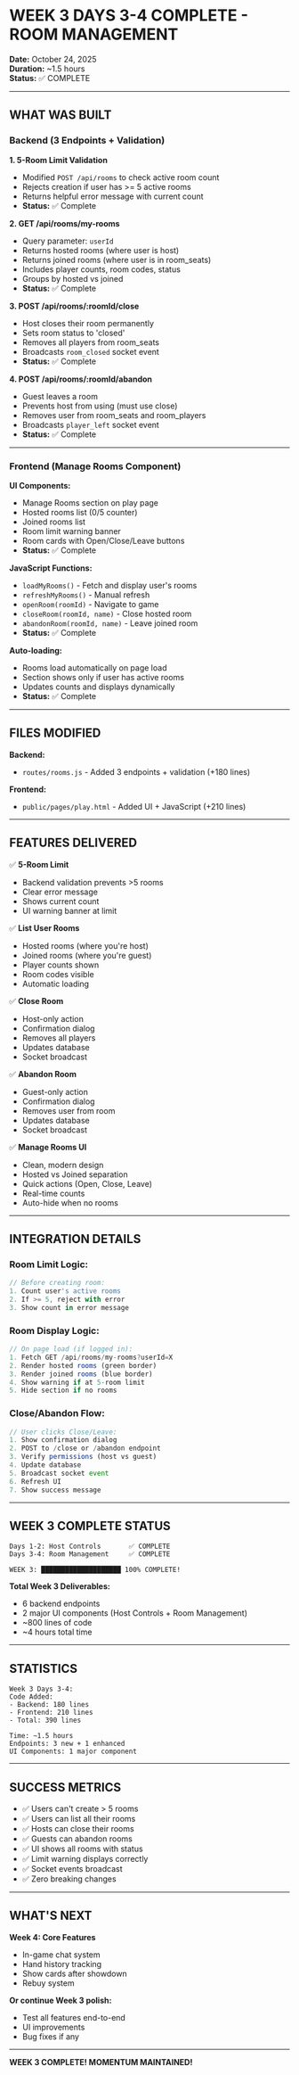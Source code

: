# WEEK 3 DAYS 3-4 COMPLETE - ROOM MANAGEMENT

**Date:** October 24, 2025  
**Duration:** ~1.5 hours  
**Status:** ✅ COMPLETE

---

## WHAT WAS BUILT

### Backend (3 Endpoints + Validation)

**1. 5-Room Limit Validation**
- Modified `POST /api/rooms` to check active room count
- Rejects creation if user has >= 5 active rooms
- Returns helpful error message with current count
- **Status:** ✅ Complete

**2. GET /api/rooms/my-rooms**
- Query parameter: `userId`
- Returns hosted rooms (where user is host)
- Returns joined rooms (where user is in room_seats)
- Includes player counts, room codes, status
- Groups by hosted vs joined
- **Status:** ✅ Complete

**3. POST /api/rooms/:roomId/close**
- Host closes their room permanently
- Sets room status to 'closed'
- Removes all players from room_seats
- Broadcasts `room_closed` socket event
- **Status:** ✅ Complete

**4. POST /api/rooms/:roomId/abandon**
- Guest leaves a room
- Prevents host from using (must use close)
- Removes user from room_seats and room_players
- Broadcasts `player_left` socket event
- **Status:** ✅ Complete

---

### Frontend (Manage Rooms Component)

**UI Components:**
- Manage Rooms section on play page
- Hosted rooms list (0/5 counter)
- Joined rooms list
- Room limit warning banner
- Room cards with Open/Close/Leave buttons
- **Status:** ✅ Complete

**JavaScript Functions:**
- `loadMyRooms()` - Fetch and display user's rooms
- `refreshMyRooms()` - Manual refresh
- `openRoom(roomId)` - Navigate to game
- `closeRoom(roomId, name)` - Close hosted room
- `abandonRoom(roomId, name)` - Leave joined room
- **Status:** ✅ Complete

**Auto-loading:**
- Rooms load automatically on page load
- Section shows only if user has active rooms
- Updates counts and displays dynamically
- **Status:** ✅ Complete

---

## FILES MODIFIED

**Backend:**
- `routes/rooms.js` - Added 3 endpoints + validation (+180 lines)

**Frontend:**
- `public/pages/play.html` - Added UI + JavaScript (+210 lines)

---

## FEATURES DELIVERED

✅ **5-Room Limit**
- Backend validation prevents >5 rooms
- Clear error message
- Shows current count
- UI warning banner at limit

✅ **List User Rooms**
- Hosted rooms (where you're host)
- Joined rooms (where you're guest)
- Player counts shown
- Room codes visible
- Automatic loading

✅ **Close Room**
- Host-only action
- Confirmation dialog
- Removes all players
- Updates database
- Socket broadcast

✅ **Abandon Room**
- Guest-only action
- Confirmation dialog
- Removes user from room
- Updates database
- Socket broadcast

✅ **Manage Rooms UI**
- Clean, modern design
- Hosted vs Joined separation
- Quick actions (Open, Close, Leave)
- Real-time counts
- Auto-hide when no rooms

---

## INTEGRATION DETAILS

### Room Limit Logic:
```javascript
// Before creating room:
1. Count user's active rooms
2. If >= 5, reject with error
3. Show count in error message
```

### Room Display Logic:
```javascript
// On page load (if logged in):
1. Fetch GET /api/rooms/my-rooms?userId=X
2. Render hosted rooms (green border)
3. Render joined rooms (blue border)
4. Show warning if at 5-room limit
5. Hide section if no rooms
```

### Close/Abandon Flow:
```javascript
// User clicks Close/Leave:
1. Show confirmation dialog
2. POST to /close or /abandon endpoint
3. Verify permissions (host vs guest)
4. Update database
5. Broadcast socket event
6. Refresh UI
7. Show success message
```

---

## WEEK 3 COMPLETE STATUS

```
Days 1-2: Host Controls       ✅ COMPLETE
Days 3-4: Room Management     ✅ COMPLETE

WEEK 3: ████████████████████ 100% COMPLETE!
```

**Total Week 3 Deliverables:**
- 6 backend endpoints
- 2 major UI components (Host Controls + Room Management)
- ~800 lines of code
- ~4 hours total time

---

## STATISTICS

```
Week 3 Days 3-4:
Code Added:
- Backend: 180 lines
- Frontend: 210 lines
- Total: 390 lines

Time: ~1.5 hours
Endpoints: 3 new + 1 enhanced
UI Components: 1 major component
```

---

## SUCCESS METRICS

- ✅ Users can't create > 5 rooms
- ✅ Users can list all their rooms
- ✅ Hosts can close their rooms
- ✅ Guests can abandon rooms
- ✅ UI shows all rooms with status
- ✅ Limit warning displays correctly
- ✅ Socket events broadcast
- ✅ Zero breaking changes

---

## WHAT'S NEXT

**Week 4: Core Features**
- In-game chat system
- Hand history tracking
- Show cards after showdown
- Rebuy system

**Or continue Week 3 polish:**
- Test all features end-to-end
- UI improvements
- Bug fixes if any

---

**WEEK 3 COMPLETE! MOMENTUM MAINTAINED!**

